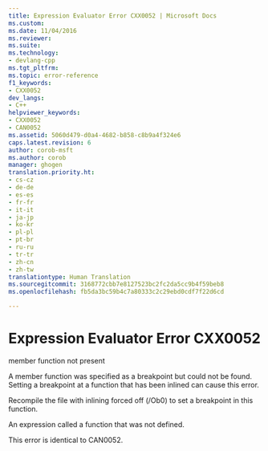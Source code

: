 ```yaml
---
title: Expression Evaluator Error CXX0052 | Microsoft Docs
ms.custom: 
ms.date: 11/04/2016
ms.reviewer: 
ms.suite: 
ms.technology:
- devlang-cpp
ms.tgt_pltfrm: 
ms.topic: error-reference
f1_keywords:
- CXX0052
dev_langs:
- C++
helpviewer_keywords:
- CXX0052
- CAN0052
ms.assetid: 5060d479-d0a4-4682-b858-c8b9a4f324e6
caps.latest.revision: 6
author: corob-msft
ms.author: corob
manager: ghogen
translation.priority.ht:
- cs-cz
- de-de
- es-es
- fr-fr
- it-it
- ja-jp
- ko-kr
- pl-pl
- pt-br
- ru-ru
- tr-tr
- zh-cn
- zh-tw
translationtype: Human Translation
ms.sourcegitcommit: 3168772cbb7e8127523bc2fc2da5cc9b4f59beb8
ms.openlocfilehash: fb5da3bc59b4c7a80333c2c29ebd0cdf7f22d6cd

---
```

# Expression Evaluator Error CXX0052
member function not present  
  
 A member function was specified as a breakpoint but could not be found. Setting a breakpoint at a function that has been inlined can cause this error.  
  
 Recompile the file with inlining forced off (/Ob0) to set a breakpoint in this function.  
  
 An expression called a function that was not defined.  
  
 This error is identical to CAN0052.


<!--HONumber=Jan17_HO2-->


